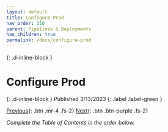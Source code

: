 ```yaml
---
layout: default
title: Configure Prod
nav_order: 210
parent: Pipelines & Deployments
has_children: true
permalink: /docs/configure-prod
---
```


{: .d-inline-block }
# Configure Prod
{: .d-inline-block }
Published 3/13/2023
{: .label .label-green }

[Previous][PREV]{: .btn .mr-4 .fs-2}
[Next][NEXT]{: .btn .btn-purple .fs-2}

*Complete the Table of Contents in the order below.*

[PREV]: /lab_aemc/docs/pipelines-deployments
[NEXT]: /lab_aemc/docs/configure-prod-environments